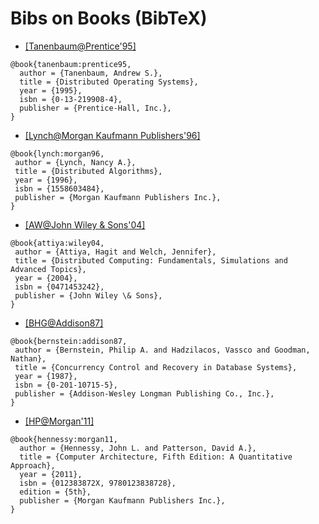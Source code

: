 # Bibs on Books (BibTeX)

- [[Tanenbaum@Prentice'95]]()
```
@book{tanenbaum:prentice95,
  author = {Tanenbaum, Andrew S.},
  title = {Distributed Operating Systems},
  year = {1995},
  isbn = {0-13-219908-4},
  publisher = {Prentice-Hall, Inc.},
}
```

- [[Lynch@Morgan Kaufmann Publishers'96]](http://dl.acm.org/citation.cfm?id=525656)
```
@book{lynch:morgan96,
 author = {Lynch, Nancy A.},
 title = {Distributed Algorithms},
 year = {1996},
 isbn = {1558603484},
 publisher = {Morgan Kaufmann Publishers Inc.},
}
```

- [[AW@John Wiley \& Sons'04]](http://dl.acm.org/citation.cfm?id=983102)
```
@book{attiya:wiley04,
 author = {Attiya, Hagit and Welch, Jennifer},
 title = {Distributed Computing: Fundamentals, Simulations and Advanced Topics},
 year = {2004},
 isbn = {0471453242},
 publisher = {John Wiley \& Sons},
}
```

- [[BHG@Addison87]](https://www.microsoft.com/en-us/research/people/philbe/)
```
@book{bernstein:addison87,
 author = {Bernstein, Philip A. and Hadzilacos, Vassco and Goodman, Nathan},
 title = {Concurrency Control and Recovery in Database Systems},
 year = {1987},
 isbn = {0-201-10715-5},
 publisher = {Addison-Wesley Longman Publishing Co., Inc.},
}
```

- [[HP@Morgan'11]](http://dl.acm.org/citation.cfm?id=1999263)
```
@book{hennessy:morgan11,
  author = {Hennessy, John L. and Patterson, David A.},
  title = {Computer Architecture, Fifth Edition: A Quantitative Approach},
  year = {2011},
  isbn = {012383872X, 9780123838728},
  edition = {5th},
  publisher = {Morgan Kaufmann Publishers Inc.},
}
```
